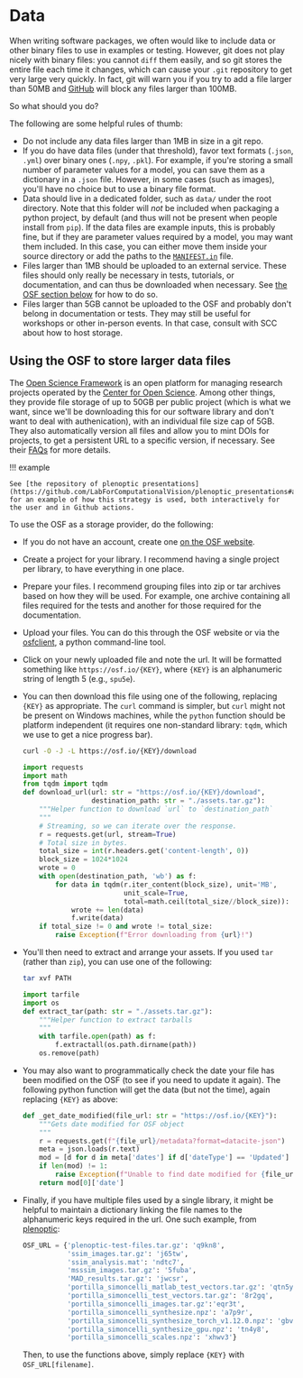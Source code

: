 # Data

When writing software packages, we often would like to include data or other binary files to use in examples or testing. However, git does not play nicely with binary files: you cannot `diff` them easily, and so git stores the entire file each time it changes, which can cause your `.git` repository to get very large very quickly. In fact, git will warn you if you try to add a file larger than 50MB and [GitHub](https://docs.github.com/en/repositories/working-with-files/managing-large-files/about-large-files-on-github) will block any files larger than 100MB.

So what should you do?

The following are some helpful rules of thumb:

- Do not include any data files larger than 1MB in size in a git repo.
- If you do have data files (under that threshold), favor text formats (`.json`, `.yml`) over binary ones (`.npy`, `.pkl`). For example, if you're storing a small number of parameter values for a model, you can save them as a dictionary in a `.json` file. However, in some cases (such as images), you'll have no choice but to use a binary file format.
- Data should live in a dedicated folder, such as `data/` under the root directory. Note that this folder will *not* be included when packaging a python project, by default (and thus will not be present when people install from `pip`). If the data files are example inputs, this is probably fine, but if they are parameter values required by a model, you may want them included. In this case, you can either move them inside your source directory or add the paths to the [`MANIFEST.in`](https://packaging.python.org/en/latest/guides/using-manifest-in/#using-manifest-in) file.
- Files larger than 1MB should be uploaded to an external service. These files should only really be necessary in tests, tutorials, or documentation, and can thus be downloaded when necessary. See [the OSF section below](#using-the-osf-to-store-larger-data-files) for how to do so.
- Files larger than 5GB cannot be uploaded to the OSF and probably don't belong in documentation or tests. They may still be useful for workshops or other in-person events. In that case, consult with SCC about how to host storage.

## Using the OSF to store larger data files

The [Open Science Framework](https://osf.io/) is an open platform for managing research projects operated by the [Center for Open Science](https://www.cos.io/). Among other things, they provide file storage of up to 50GB per public project (which is what we want, since we'll be downloading this for our software library and don't want to deal with authenication), with an individual file size cap of 5GB. They also automatically version all files and allow you to mint DOIs for projects, to get a persistent URL to a specific version, if necessary. See their [FAQs](https://help.osf.io/article/555-add-ons-storage-api-integration-faq-s) for more details.

!!! example
    
    See [the repository of plenoptic presentations](https://github.com/LabForComputationalVision/plenoptic_presentations#assets) for an example of how this strategy is used, both interactively for the user and in Github actions.

To use the OSF as a storage provider, do the following:

- If you do not have an account, create one [on the OSF website](https://osf.io).
- Create a project for your library. I recommend having a single project per library, to have everything in one place.
- Prepare your files. I recommend grouping files into zip or tar archives based on how they will be used. For example, one archive containing all files required for the tests and another for those required for the documentation.
- Upload your files. You can do this through the OSF website or via the [osfclient](https://github.com/osfclient/osfclient), a python command-line tool.
- Click on your newly uploaded file and note the url. It will be formatted something like `https://osf.io/{KEY}`, where `{KEY}` is an alphanumeric string of length 5 (e.g., `spu5e`).
- You can then download this file using one of the following, replacing `{KEY}` as appropriate. The `curl` command is simpler, but `curl` might not be present on Windows machines, while the `python` function should be platform independent (it requires one non-standard library: `tqdm`, which we use to get a nice progress bar).
    ```bash 
    curl -O -J -L https://osf.io/{KEY}/download
    ```
    
    ```python
    import requests
    import math
    from tqdm import tqdm
    def download_url(url: str = "https://osf.io/{KEY}/download",
                     destination_path: str = "./assets.tar.gz"):
        """Helper function to download `url` to `destination_path`
        """
        # Streaming, so we can iterate over the response.
        r = requests.get(url, stream=True)
        # Total size in bytes.
        total_size = int(r.headers.get('content-length', 0))
        block_size = 1024*1024
        wrote = 0
        with open(destination_path, 'wb') as f:
            for data in tqdm(r.iter_content(block_size), unit='MB',
                             unit_scale=True,
                             total=math.ceil(total_size//block_size)):
                wrote += len(data)
                f.write(data)
        if total_size != 0 and wrote != total_size:
            raise Exception(f"Error downloading from {url}!")
    ```

- You'll then need to extract and arrange your assets. If you used `tar` (rather than `zip`), you can use one of the following:
    ```bash
    tar xvf PATH
    ```

    ```python
    import tarfile
    import os
    def extract_tar(path: str = "./assets.tar.gz"):
        """Helper function to extract tarballs
        """
        with tarfile.open(path) as f:
            f.extractall(os.path.dirname(path))
        os.remove(path)
    ```
    
- You may also want to programmatically check the date your file has been modified on the OSF (to see if you need to update it again). The following python function will get the data (but not the time), again replacing `{KEY}` as above:

    ```python
    def _get_date_modified(file_url: str = "https://osf.io/{KEY}"):
        """Gets date modified for OSF object
        """
        r = requests.get(f"{file_url}/metadata?format=datacite-json")
        meta = json.loads(r.text)
        mod = [d for d in meta['dates'] if d['dateType'] == 'Updated']
        if len(mod) != 1:
            raise Exception(f"Unable to find date modified for {file_url}!")
        return mod[0]['date']
    ```
    
- Finally, if you have multiple files used by a single library, it might be helpful to maintain a dictionary linking the file names to the alphanumeric keys required in the url. One such example, from [plenoptic](https://github.com/LabForComputationalVision/plenoptic/):

     ```python
     OSF_URL = {'plenoptic-test-files.tar.gz': 'q9kn8',
                'ssim_images.tar.gz': 'j65tw',
                'ssim_analysis.mat': 'ndtc7',
                'msssim_images.tar.gz': '5fuba',
                'MAD_results.tar.gz': 'jwcsr',
                'portilla_simoncelli_matlab_test_vectors.tar.gz': 'qtn5y',
                'portilla_simoncelli_test_vectors.tar.gz': '8r2gq',
                'portilla_simoncelli_images.tar.gz':'eqr3t',
                'portilla_simoncelli_synthesize.npz': 'a7p9r',
                'portilla_simoncelli_synthesize_torch_v1.12.0.npz': 'gbv8e',
                'portilla_simoncelli_synthesize_gpu.npz': 'tn4y8',
                'portilla_simoncelli_scales.npz': 'xhwv3'}
     ```
     
     Then, to use the functions above, simply replace `{KEY}` with `OSF_URL[filename]`.
